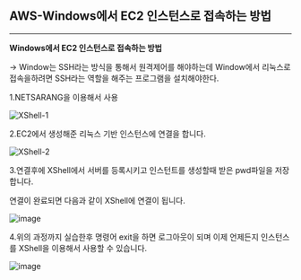## AWS-Windows에서 EC2 인스턴스로 접속하는 방법

****

**Windows에서 EC2 인스턴스로 접속하는 방법**

-> Window는 SSH라는 방식을 통해서 원격제어를 해야하는데 Window에서 리눅스로 접속을하려면 SSH라는 역할을 해주는 프로그램을 설치해야한다.

1.NETSARANG을 이용해서 사용

![XShell-1](https://user-images.githubusercontent.com/52284829/80948343-d915a100-8e2c-11ea-8006-dc8100cc8edf.png)

2.EC2에서 생성해준 리눅스 기반 인스턴스에 연결을 합니다.

![XShell-2](https://user-images.githubusercontent.com/52284829/80948360-e16ddc00-8e2c-11ea-9919-6a08af9407ce.png)

3.연결후에 XShell에서 서버를 등록시키고 인스턴트를 생성할때 받은 pwd파일을 저장합니다.

연결이 완료되면 다음과 같이 XShell에 연결이 됩니다.

![image](https://user-images.githubusercontent.com/52284829/80948873-ed0dd280-8e2d-11ea-9ae7-aad57ab16608.png)

4.위의 과정까지 실습한후 명령어 exit을 하면 로그아웃이 되며 이제 언제든지 인스턴스를 XShell을 이용해서 사용할 수 있습니다.

![image](https://user-images.githubusercontent.com/52284829/80949086-47a72e80-8e2e-11ea-98fa-24cce5f475ff.png)